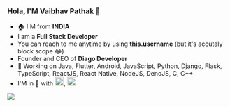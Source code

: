 ### Hola, I'M Vaibhav Pathak 👋

- 🏠 I'M from <b>INDIA</b>
- I am a <b>Full Stack Developer</b>
- You can reach to me anytime by using **this.username** (but it's accutaly block scope 😂)
- Founder and CEO of <b>Diago Developer</b>
- 🔨 Working on Java, Flutter, Android, JavaScript, Python, Django, Flask, TypeScript, ReactJS, React Native, NodeJS, DenoJS, C, C++
- I'M in 🧡 with <img src="https://img.icons8.com/color/25/000000/flutter.png" height="20" wigth="20"/>, <img src="https://img.icons8.com/color/25/000000/python.png" height="20" wigth="20"/>


<img src="https://github-readme-stats.vercel.app/api?username=vkpdeveloper&&show_icons=true&title_color=ffffff&icon_color=bb2acf&text_color=daf7dc&bg_color=151515" />
